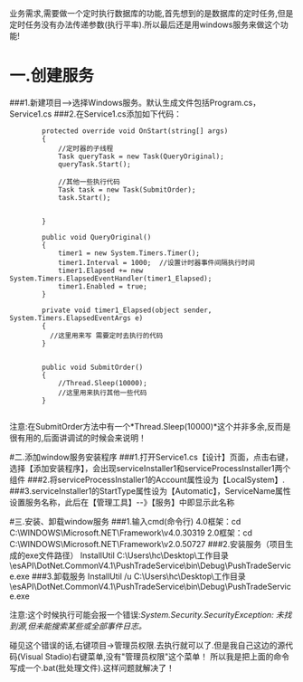 业务需求,需要做一个定时执行数据库的功能,首先想到的是数据库的定时任务,但是定时任务没有办法传递参数(执行平率).所以最后还是用windows服务来做这个功能!

# 一.创建服务
###1.新建项目-->选择Windows服务。默认生成文件包括Program.cs，Service1.cs
###2.在Service1.cs添加如下代码：
```
        protected override void OnStart(string[] args)
        {
            //定时器的子线程
            Task queryTask = new Task(QueryOriginal);
            queryTask.Start();
            
            //其他一些执行代码
            Task task = new Task(SubmitOrder);
            task.Start();


        }
        
        public void QueryOriginal()
        {
            timer1 = new System.Timers.Timer();
            timer1.Interval = 1000;  //设置计时器事件间隔执行时间
            timer1.Elapsed += new System.Timers.ElapsedEventHandler(timer1_Elapsed);
            timer1.Enabled = true;
        }
        
        private void timer1_Elapsed(object sender, System.Timers.ElapsedEventArgs e)
        {
          //这里用来写 需要定时去执行的代码
        }
        
        
        public void SubmitOrder()
        {
            //Thread.Sleep(10000);
            //这里用来执行其他一些代码
        }
        
```
注意:在SubmitOrder方法中有一个*Thread.Sleep(10000)*这个并非多余,反而是很有用的,后面讲调试的时候会来说明！



#二.添加window服务安装程序
###1.打开Service1.cs【设计】页面，点击右键，选择【添加安装程序】，会出现serviceInstaller1和serviceProcessInstaller1两个组件
###2.将serviceProcessInstaller1的Account属性设为【LocalSystem】.
###3.serviceInstaller1的StartType属性设为【Automatic】，ServiceName属性设置服务名称，此后在【管理工具】--》【服务】中即显示此名称


#三.安装、卸载window服务
###1.输入cmd(命令行)
 4.0框架：cd C:\WINDOWS\Microsoft.NET\Framework\v4.0.30319
 2.0框架：cd C:\WINDOWS\Microsoft.NET\Framework\v2.0.50727
###2.安装服务（项目生成的exe文件路径）
InstallUtil C:\Users\hc\Desktop\工作目录\esAPI\DotNet.CommonV4.1\PushTradeService\bin\Debug\PushTradeService.exe
###3.卸载服务
InstallUtil /u C:\Users\hc\Desktop\工作目录\esAPI\DotNet.CommonV4.1\PushTradeService\bin\Debug\PushTradeService.exe

注意:这个时候执行可能会报一个错误:*System.Security.SecurityException: 未找到源,但未能搜索某些或全部事件日志。*

碰见这个错误的话,右键项目->管理员权限.去执行就可以了.但是我自己这边的源代码(Visual Stadio)右键菜单,没有"管理员权限"这个菜单！
所以我是把上面的命令写成一个.bat(批处理文件).这样问题就解决了！
